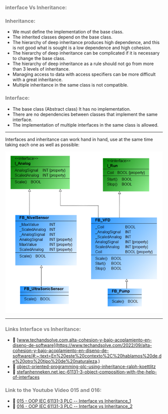 ### <span style="color:grey">interface Vs Inheritance:</span>

### <span style="color:grey">Inheritance:</span>

- We must define the implementation of the base class.
- The inherited classes depend on the base class.
- The hierarchy of deep inheritance produces high dependence, and this is not good what is sought is a low dependence and    high cohesion.
- The hierarchy of deep inheritance can be complicated if it is necessary to change the base class.
- The hierarchy of deep inheritance as a rule should not go from more than 3 levels of inheritance.
- Managing access to data with access specifiers can be more difficult with a great inheritance.
- Multiple inheritance in the same class is not compatible.

### <span style="color:grey">Interface:</span>

- The base class (Abstract class) It has no implementation.
- There are no dependencies between classes that implement the same interface.
- The implementation of multiple interfaces in the same class is allowed.
***
Interfaces and inheritance can work hand in hand, use at the same time taking each one as well as possible:

![Interface_vs_Inheritance](../images/Interface_vs_Herencia.png)

***
### <span style="color:grey">Links Interface vs Inheritance:</span>

- 🔗 [www.techandsolve.com,alta-cohesion-y-bajo-acoplamiento-en-diseno-de-software](https://www.techandsolve.com/2022/09/alta-cohesion-y-bajo-acoplamiento-en-diseno-de-software/#:~:text=En%20este%20contexto%2C%20hablamos%20de,de%20otro%20tipo%20de%20naturaleza.)
- 🔗 [object-oriented-programming-plc-using-inheritance-ralph-koettlitz](https://www.linkedin.com/pulse/object-oriented-programming-plc-using-inheritance-ralph-koettlitz/?utm_source=share&utm_medium=member_android&utm_campaign=share_via)
- 🔗 [stefanhenneken.net,iec-61131-3-object-composition-with-the-help-of-interfaces](https://stefanhenneken.net/2014/02/18/iec-61131-3-object-composition-with-the-help-of-interfaces/)

### <span style="color:grey">Link to the Youtube Video 015 and 016:</span>
- 🔗 [015 - OOP IEC 61131-3 PLC -- Interface vs Inheritance_1](https://youtu.be/etY-NtkZ85w)
- 🔗 [016 - OOP IEC 61131-3 PLC -- Interface vs Inheritance_2](https://youtu.be/gFJN7x_m4to)